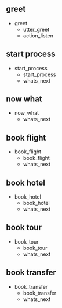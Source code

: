 

## greet
* greet
    - utter_greet
    - action_listen

## start process
* start_process
    - start_process
    - whats_next

## now what
* now_what
    - whats_next

## book flight
* book_flight
    - book_flight
    - whats_next

## book hotel
* book_hotel
    - book_hotel
    - whats_next

## book tour
* book_tour
    - book_tour
    - whats_next

## book transfer
* book_transfer
    - book_transfer
    - whats_next